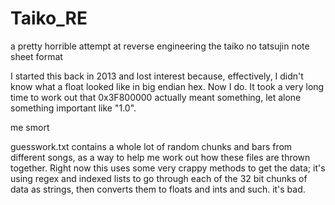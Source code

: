 # Taiko_RE
a pretty horrible attempt at reverse engineering the taiko no tatsujin note sheet format

I started this back in 2013 and lost interest because, effectively, I didn't know what a float looked like in big endian hex. Now I do. It took a very long time to work out that 0x3F800000 actually meant something, let alone something important like "1.0".

me smort

guesswork.txt contains a whole lot of random chunks and bars from different songs, as a way to help me work out how these files are thrown together.
Right now this uses some very crappy methods to get the data; it's using regex and indexed lists to go through each of the 32 bit chunks of data as strings, then converts them to floats and ints and such. it's bad.
